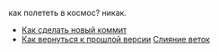 как полететь в космос? никак.
- [Как сделать новый коммит](./commmit_help.md)
- [Как вернуться к прошлой версии](./reset_help.md)
[Слияние веток](./merge_help.md)
